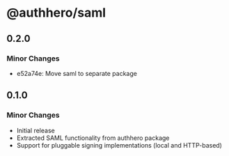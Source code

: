 # @authhero/saml

## 0.2.0

### Minor Changes

- e52a74e: Move saml to separate package

## 0.1.0

### Minor Changes

- Initial release
- Extracted SAML functionality from authhero package
- Support for pluggable signing implementations (local and HTTP-based)
